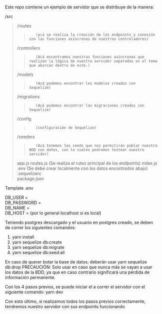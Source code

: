 Este repo contiene un ejemplo de servidor que se distribuye de la manera:

/src
>   /routes
>>        (acá se realiza la creación de los endpoints y conexión con las funciones asíncronas de nuestros controladores)
>    /controllers
>>        (Acá encontramos nuestras funciones asíncronas que realizan la lógica de nuestro servidor separadas en el tema que abarcan dentro de este.)
>    /models
>>        (Acá podemos encontrar los modelos creados con Sequelize)
>    /migrations
>>        (Acá podemos encontrar las migraciones creados con Sequelize)
>    /config 
>>        (configuración de Sequelize)
>    /seeders
>>        (Acá tenemos las seeds que nos permitirán poblar nuestra BDD con datos, con lo cuales podremos testear nuestro servidor)
>    app.js
>    routes.js (Se realiza el ruteo principal de los endpoints)
>    index.js  
.env (Se debe crear localmente con los datos encontrados abajo)  
.sequelizerc  
package.json  

Template .env

>>>
DB_USER = <completar>  
DB_PASSWORD = <completar>  
DB_NAME = <completar>  
DB_HOST = <completar> (por lo general localhost si es local)  
>>>
Teniendo postgres descargado y el usuario en postgres creado, se deben de correr los siguientes comandos:

1. yarn install
2. yarn sequelize db:create
3. yarn sequelize db:migrate
4. yarn sequelize db:seed:all

En caso de querer botar la base de datos, deberán usar yarn sequelize db:drop 
PRECAUCIÓN: Solo usar en caso que nunca más se vayan a usar los datos de la BDD, ya que en caso contrario significará una pérdida de información permanente.

Con los 4 pasos previos, se puede iniciar el a correr el servidor con el siguiente comando:
yarn dev

Con esto último, si realizamos todos los pasos previos correctamente, tendremos nuestro servidor con sus endpoints funcionando
